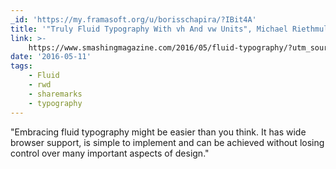 ```yaml
---
_id: 'https://my.framasoft.org/u/borisschapira/?IBit4A'
title: '"Truly Fluid Typography With vh And vw Units", Michael Riethmuller'
link: >-
    https://www.smashingmagazine.com/2016/05/fluid-typography/?utm_source=html5weekly&utm_medium=email
date: '2016-05-11'
tags:
    - Fluid
    - rwd
    - sharemarks
    - typography
---
```


<div class="markdown"><p>&quot;Embracing fluid typography might be easier than you think. It has wide browser support, is simple to implement and can be achieved without losing control over many important aspects of design.&quot;
</p></div>
